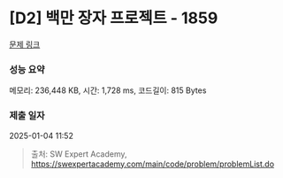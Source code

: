 # [D2] 백만 장자 프로젝트 - 1859 

[문제 링크](https://swexpertacademy.com/main/code/problem/problemDetail.do?contestProbId=AV5LrsUaDxcDFAXc) 

### 성능 요약

메모리: 236,448 KB, 시간: 1,728 ms, 코드길이: 815 Bytes

### 제출 일자

2025-01-04 11:52



> 출처: SW Expert Academy, https://swexpertacademy.com/main/code/problem/problemList.do